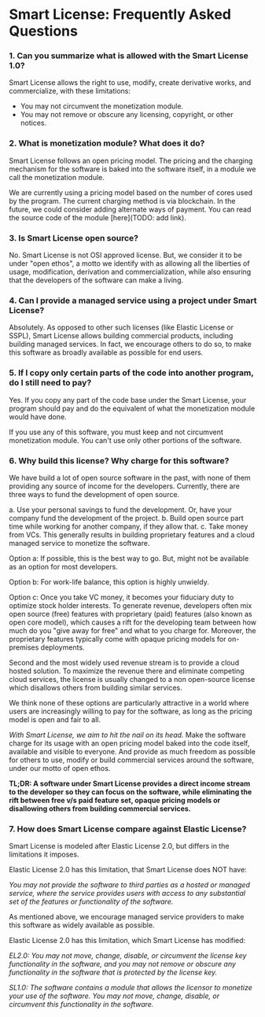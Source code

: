 # Smart License: Frequently Asked Questions

### 1. Can you summarize what is allowed with the Smart License 1.0?

Smart License allows the right to use, modify, create derivative works, and
commercialize, with these limitations:

- You may not circumvent the monetization module.
- You may not remove or obscure any licensing, copyright, or other notices.

### 2. What is monetization module? What does it do?

Smart License follows an open pricing model. The pricing and the charging
mechanism for the software is baked into the software itself, in a module we
call the monetization module.

We are currently using a pricing model based on the number of cores used by the
program. The current charging method is via blockchain. In the future, we could
consider adding alternate ways of payment. You can read the source code of the
module [here](TODO: add link).

### 3. Is Smart License open source?

No. Smart License is not OSI approved license. But, we consider it to be under
"open ethos", a motto we identify with as allowing all the liberties of usage,
modification, derivation and commercialization, while also ensuring that the
developers of the software can make a living.

### 4. Can I provide a managed service using a project under Smart License?

Absolutely. As opposed to other such licenses (like Elastic License or
SSPL), Smart License allows building commercial products, including building
managed services. In fact, we encourage others to do so, to make
this software as broadly available as possible for end users.

### 5. If I copy only certain parts of the code into another program, do I still need to pay?

Yes. If you copy any part of the code base under the Smart License,
your program should pay and do the equivalent of what the monetization module
would have done.

If you use any of this software, you must keep and not circumvent monetization
module. You can't use only other portions of the software.

### 6. Why build this license? Why charge for this software?

We have build a lot of open source software in the past, with none of them
providing any source of income for the developers. Currently, there are three ways
to fund the development of open source.

a. Use your personal savings to fund the development. Or, have your company fund
    the development of the project.
b. Build open source part time while working for another company, if they allow that.
c. Take money from VCs. This generally results in building proprietary features
    and a cloud managed service to monetize the software.

Option a: If possible, this is the best way to go. But, might not be available as an
option for most developers.

Option b: For work-life balance, this option is highly unwieldy.

Option c: Once you take VC money, it becomes your fiduciary duty to
    optimize stock holder interests. To generate revenue, developers often mix
    open source (free) features with proprietary (paid) features (also known as
    open core model), which causes a rift for the developing team between how much do
    you "give away for free" and what to you charge for. Moreover, the
    proprietary features typically come with opaque pricing models for
    on-premises deployments.

Second and the most widely used revenue stream is to provide a cloud hosted
    solution. To maximize the revenue there and eliminate competing cloud
    services, the license is usually changed to a non open-source license which
    disallows others from building similar services.

We think none of these options are particularly attractive in a world where
users are increasingly willing to pay for the software, as long as the pricing
model is open and fair to all.

*With Smart License, we aim to hit the nail on its head.* Make the software charge
for its usage with an open pricing model baked into the code itself, available
and visible to everyone. And provide as much freedom as possible for others to
use, modify or build commercial services around the software, under our motto of
open ethos.

**TL;DR: A software under Smart License provides a direct income stream to the
developer so they can focus on the software, while eliminating the rift between
free v/s paid feature set, opaque pricing models or disallowing others from
building commercial services.**


### 7. How does Smart License compare against Elastic License?

Smart License is modeled after Elastic License 2.0, but differs in the limitations
it imposes.

Elastic License 2.0 has this limitation, that Smart License does NOT have:

*You may not provide the software to third parties as a hosted or managed
service, where the service provides users with access to any substantial set of
the features or functionality of the software.*

As mentioned above, we encourage managed service
providers to make this software as widely available as possible.

Elastic License 2.0 has this limitation, which Smart License has modified:

*EL2.0: You may not move, change, disable, or circumvent the license key
functionality in the software, and you may not remove or obscure any
functionality in the software that is protected by the license key.*

*SL1.0: The software contains a module that allows the licensor to monetize your use of
the software. You may not move, change, disable, or circumvent this functionality
in the software.*
